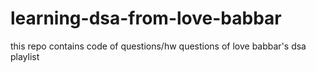 # learning-dsa-from-love-babbar
this repo contains code of questions/hw questions of love babbar's dsa playlist
